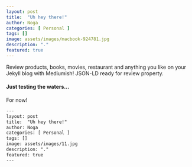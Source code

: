 ```yaml
---
layout: post
title:  "Uh hey there!"
author: Noga
categories: [ Personal ]
tags: []
image: assets/images/macbook-924781.jpg
description: "."
featured: true
---
```


Review products, books, movies, restaurant and anything you like on your Jekyll blog with Mediumish! JSON-LD ready for review property.

#### Just testing the waters...
For now! 

```html
---
layout: post
title:  "Uh hey there!"
author: Noga
categories: [ Personal ]
tags: []
image: assets/images/11.jpg
description: "."
featured: true
---
```
